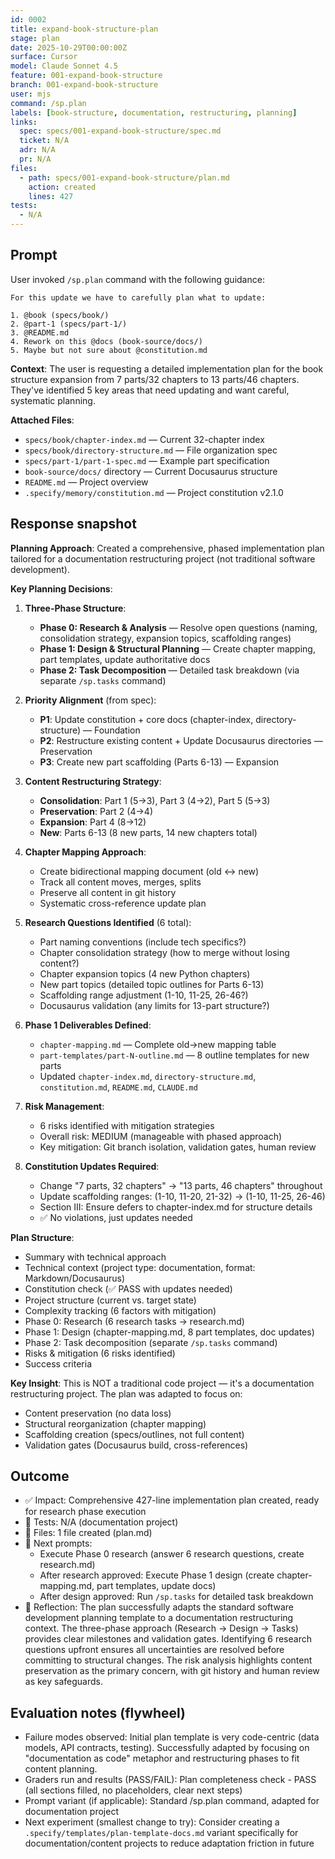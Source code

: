 ```yaml
---
id: 0002
title: expand-book-structure-plan
stage: plan
date: 2025-10-29T00:00:00Z
surface: Cursor
model: Claude Sonnet 4.5
feature: 001-expand-book-structure
branch: 001-expand-book-structure
user: mjs
command: /sp.plan
labels: [book-structure, documentation, restructuring, planning]
links:
  spec: specs/001-expand-book-structure/spec.md
  ticket: N/A
  adr: N/A
  pr: N/A
files:
  - path: specs/001-expand-book-structure/plan.md
    action: created
    lines: 427
tests:
  - N/A
---
```


## Prompt

User invoked `/sp.plan` command with the following guidance:

```
For this update we have to carefully plan what to update:

1. @book (specs/book/)
2. @part-1 (specs/part-1/)
3. @README.md
4. Rework on this @docs (book-source/docs/)
5. Maybe but not sure about @constitution.md
```

**Context**: The user is requesting a detailed implementation plan for the book structure expansion from 7 parts/32 chapters to 13 parts/46 chapters. They've identified 5 key areas that need updating and want careful, systematic planning.

**Attached Files**:
- `specs/book/chapter-index.md` — Current 32-chapter index
- `specs/book/directory-structure.md` — File organization spec
- `specs/part-1/part-1-spec.md` — Example part specification
- `book-source/docs/` directory — Current Docusaurus structure
- `README.md` — Project overview
- `.specify/memory/constitution.md` — Project constitution v2.1.0

## Response snapshot

**Planning Approach**: Created a comprehensive, phased implementation plan tailored for a documentation restructuring project (not traditional software development).

**Key Planning Decisions**:

1. **Three-Phase Structure**:
   - **Phase 0: Research & Analysis** — Resolve open questions (naming, consolidation strategy, expansion topics, scaffolding ranges)
   - **Phase 1: Design & Structural Planning** — Create chapter mapping, part templates, update authoritative docs
   - **Phase 2: Task Decomposition** — Detailed task breakdown (via separate `/sp.tasks` command)

2. **Priority Alignment** (from spec):
   - **P1**: Update constitution + core docs (chapter-index, directory-structure) — Foundation
   - **P2**: Restructure existing content + Update Docusaurus directories — Preservation
   - **P3**: Create new part scaffolding (Parts 6-13) — Expansion

3. **Content Restructuring Strategy**:
   - **Consolidation**: Part 1 (5→3), Part 3 (4→2), Part 5 (5→3)
   - **Preservation**: Part 2 (4→4)
   - **Expansion**: Part 4 (8→12)
   - **New**: Parts 6-13 (8 new parts, 14 new chapters total)

4. **Chapter Mapping Approach**:
   - Create bidirectional mapping document (old ↔ new)
   - Track all content moves, merges, splits
   - Preserve all content in git history
   - Systematic cross-reference update plan

5. **Research Questions Identified** (6 total):
   - Part naming conventions (include tech specifics?)
   - Chapter consolidation strategy (how to merge without losing content?)
   - Chapter expansion topics (4 new Python chapters)
   - New part topics (detailed topic outlines for Parts 6-13)
   - Scaffolding range adjustment (1-10, 11-25, 26-46?)
   - Docusaurus validation (any limits for 13-part structure?)

6. **Phase 1 Deliverables Defined**:
   - `chapter-mapping.md` — Complete old→new mapping table
   - `part-templates/part-N-outline.md` — 8 outline templates for new parts
   - Updated `chapter-index.md`, `directory-structure.md`, `constitution.md`, `README.md`, `CLAUDE.md`

7. **Risk Management**:
   - 6 risks identified with mitigation strategies
   - Overall risk: MEDIUM (manageable with phased approach)
   - Key mitigation: Git branch isolation, validation gates, human review

8. **Constitution Updates Required**:
   - Change "7 parts, 32 chapters" → "13 parts, 46 chapters" throughout
   - Update scaffolding ranges: (1-10, 11-20, 21-32) → (1-10, 11-25, 26-46)
   - Section III: Ensure defers to chapter-index.md for structure details
   - ✅ No violations, just updates needed

**Plan Structure**:
- Summary with technical approach
- Technical context (project type: documentation, format: Markdown/Docusaurus)
- Constitution check (✅ PASS with updates needed)
- Project structure (current vs. target state)
- Complexity tracking (6 factors with mitigation)
- Phase 0: Research (6 research tasks → research.md)
- Phase 1: Design (chapter-mapping.md, 8 part templates, doc updates)
- Phase 2: Task decomposition (separate `/sp.tasks` command)
- Risks & mitigation (6 risks identified)
- Success criteria

**Key Insight**: This is NOT a traditional code project — it's a documentation restructuring project. The plan was adapted to focus on:
- Content preservation (no data loss)
- Structural reorganization (chapter mapping)
- Scaffolding creation (specs/outlines, not full content)
- Validation gates (Docusaurus build, cross-references)

## Outcome

- ✅ Impact: Comprehensive 427-line implementation plan created, ready for research phase execution
- 🧪 Tests: N/A (documentation project)
- 📁 Files: 1 file created (plan.md)
- 🔁 Next prompts: 
  - Execute Phase 0 research (answer 6 research questions, create research.md)
  - After research approved: Execute Phase 1 design (create chapter-mapping.md, part templates, update docs)
  - After design approved: Run `/sp.tasks` for detailed task breakdown
- 🧠 Reflection: The plan successfully adapts the standard software development planning template to a documentation restructuring context. The three-phase approach (Research → Design → Tasks) provides clear milestones and validation gates. Identifying 6 research questions upfront ensures all uncertainties are resolved before committing to structural changes. The risk analysis highlights content preservation as the primary concern, with git history and human review as key safeguards.

## Evaluation notes (flywheel)

- Failure modes observed: Initial plan template is very code-centric (data models, API contracts, testing). Successfully adapted by focusing on "documentation as code" metaphor and restructuring phases to fit content planning.
- Graders run and results (PASS/FAIL): Plan completeness check - PASS (all sections filled, no placeholders, clear next steps)
- Prompt variant (if applicable): Standard /sp.plan command, adapted for documentation project
- Next experiment (smallest change to try): Consider creating a `.specify/templates/plan-template-docs.md` variant specifically for documentation/content projects to reduce adaptation friction in future
